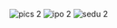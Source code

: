 ![pics 2](https://github.com/user-attachments/assets/28c0764a-cba3-4657-b587-daa26bef6187)
![ipo 2](https://github.com/user-attachments/assets/acd63f6b-40c9-4914-bb81-4eced6408dbb)
![sedu 2](https://github.com/user-attachments/assets/767e7ace-ccfd-4ede-a06d-cb5ac2c1c326)


